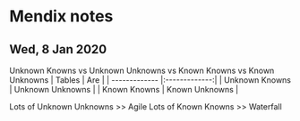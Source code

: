 # Mendix notes

## Wed, 8 Jan 2020

Unknown Knowns vs Unknown Unknowns vs Known Knowns vs Known Unknowns
| Tables        | Are           |
| ------------- |:-------------:|
| Unknown Knowns      | Unknown Unknowns |
| Known Knowns      | Known Unknowns      |

 Lots of Unknown Unknowns >> Agile
 Lots of Known Knowns >> Waterfall
